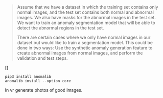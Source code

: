 > Assume that we have a dataset in which the training set contains only normal images, and the test set contains both normal and abnormal images. We also have masks for the abnormal images in the test set. We want to train an anomaly segmentation model that will be able to detect the abnormal regions in the test set.
> 
> There are certain cases where we only have normal images in our dataset but would like to train a segmentation model. This could be done in two ways:
Use the synthetic anomaly generation feature to create abnormal images from normal images, and perform the validation and test steps.

[]

```
pip3 install anomalib
anomalib install --option core
```

In vr generate photos of good images.
